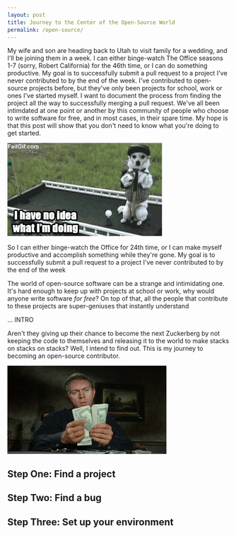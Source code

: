 ```yaml
---
layout: post
title: Journey to the Center of the Open-Source World
permalink: /open-source/
---
```


My wife and son are heading back to Utah to visit family for a wedding, and I'll be joining them in a week. I can either binge-watch The Office seasons 1-7 (sorry, Robert California) for the 46th time, or I can do something productive. My goal is to successfully submit a pull request to a project I've never contributed to by the end of the week. I've contributed to open-source projects before, but they've only been projects for school, work or ones I've started myself. I want to document the process from finding the project all the way to successfully merging a pull request. We've all been intimdated at one point or another by this community of people who choose to write software for free, and in most cases, in their spare time. My hope is that this post will show that you don't need to know what you're doing to get started.

![alt text](/images/dog.gif) 

So I can either binge-watch the Office for 24th time, or I can make myself productive and accomplish something while they're gone. My goal is to successfully submit a pull request to a project I've never contributed to by the end of the week







The world of open-source software can be a strange and intimidating one. It's hard enough to keep up with projects at school or work, why would anyone write software *for free*? On top of that, all the people that contribute to these projects are super-geniuses that instantly understand

... INTRO

Aren't they giving up their chance to become the next Zuckerberg by not keeping the code to themselves and releasing it to the world to make stacks on stacks on stacks? Well, I intend to find out. This is my journey to becoming an open-source contributor.

![alt text](/images/stacks.gif) 

## Step One: Find a project



## Step Two: Find a bug

## Step Three: Set up your environment

## 
